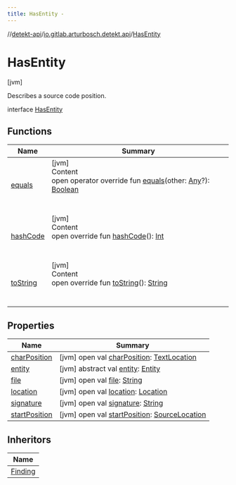 ```yaml
---
title: HasEntity -
---
```

//[detekt-api](../../index.md)/[io.gitlab.arturbosch.detekt.api](../index.md)/[HasEntity](index.md)



# HasEntity  
 [jvm] 

Describes a source code position.

interface [HasEntity](index.md)   


## Functions  
  
|  Name|  Summary| 
|---|---|
| [equals](../../io.gitlab.arturbosch.detekt.api.internal/-simple-notification/index.md#kotlin/Any/equals/#kotlin.Any?/PointingToDeclaration/)| [jvm]  <br>Content  <br>open operator override fun [equals](../../io.gitlab.arturbosch.detekt.api.internal/-simple-notification/index.md#kotlin/Any/equals/#kotlin.Any?/PointingToDeclaration/)(other: [Any](https://kotlinlang.org/api/latest/jvm/stdlib/kotlin/-any/index.html)?): [Boolean](https://kotlinlang.org/api/latest/jvm/stdlib/kotlin/-boolean/index.html)  <br><br><br>
| [hashCode](../../io.gitlab.arturbosch.detekt.api.internal/-simple-notification/index.md#kotlin/Any/hashCode/#/PointingToDeclaration/)| [jvm]  <br>Content  <br>open override fun [hashCode](../../io.gitlab.arturbosch.detekt.api.internal/-simple-notification/index.md#kotlin/Any/hashCode/#/PointingToDeclaration/)(): [Int](https://kotlinlang.org/api/latest/jvm/stdlib/kotlin/-int/index.html)  <br><br><br>
| [toString](../../io.gitlab.arturbosch.detekt.api.internal/-path-filters/-companion/index.md#kotlin/Any/toString/#/PointingToDeclaration/)| [jvm]  <br>Content  <br>open override fun [toString](../../io.gitlab.arturbosch.detekt.api.internal/-path-filters/-companion/index.md#kotlin/Any/toString/#/PointingToDeclaration/)(): [String](https://kotlinlang.org/api/latest/jvm/stdlib/kotlin/-string/index.html)  <br><br><br>


## Properties  
  
|  Name|  Summary| 
|---|---|
| [charPosition](index.md#io.gitlab.arturbosch.detekt.api/HasEntity/charPosition/#/PointingToDeclaration/)|  [jvm] open val [charPosition](index.md#io.gitlab.arturbosch.detekt.api/HasEntity/charPosition/#/PointingToDeclaration/): [TextLocation](../-text-location/index.md)   <br>
| [entity](index.md#io.gitlab.arturbosch.detekt.api/HasEntity/entity/#/PointingToDeclaration/)|  [jvm] abstract val [entity](index.md#io.gitlab.arturbosch.detekt.api/HasEntity/entity/#/PointingToDeclaration/): [Entity](../-entity/index.md)   <br>
| [file](index.md#io.gitlab.arturbosch.detekt.api/HasEntity/file/#/PointingToDeclaration/)|  [jvm] open val [file](index.md#io.gitlab.arturbosch.detekt.api/HasEntity/file/#/PointingToDeclaration/): [String](https://kotlinlang.org/api/latest/jvm/stdlib/kotlin/-string/index.html)   <br>
| [location](index.md#io.gitlab.arturbosch.detekt.api/HasEntity/location/#/PointingToDeclaration/)|  [jvm] open val [location](index.md#io.gitlab.arturbosch.detekt.api/HasEntity/location/#/PointingToDeclaration/): [Location](../-location/index.md)   <br>
| [signature](index.md#io.gitlab.arturbosch.detekt.api/HasEntity/signature/#/PointingToDeclaration/)|  [jvm] open val [signature](index.md#io.gitlab.arturbosch.detekt.api/HasEntity/signature/#/PointingToDeclaration/): [String](https://kotlinlang.org/api/latest/jvm/stdlib/kotlin/-string/index.html)   <br>
| [startPosition](index.md#io.gitlab.arturbosch.detekt.api/HasEntity/startPosition/#/PointingToDeclaration/)|  [jvm] open val [startPosition](index.md#io.gitlab.arturbosch.detekt.api/HasEntity/startPosition/#/PointingToDeclaration/): [SourceLocation](../-source-location/index.md)   <br>


## Inheritors  
  
|  Name| 
|---|
| [Finding](../-finding/index.md)

